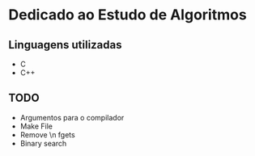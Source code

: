 # Dedicado ao Estudo de Algoritmos


## Linguagens utilizadas

- C
- C++

## TODO

- Argumentos para o compilador
- Make File
- Remove \n fgets
- Binary search
